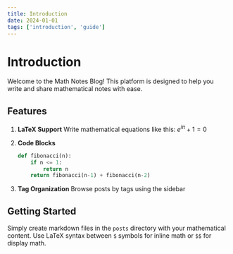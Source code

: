 ```yaml
---
title: Introduction
date: 2024-01-01
tags: ['introduction', 'guide']
---
```


# Introduction

Welcome to the Math Notes Blog! This platform is designed to help you write and share mathematical notes with ease.

## Features

1. **LaTeX Support**
   Write mathematical equations like this: $e^{i\pi} + 1 = 0$

2. **Code Blocks**
   ```python
   def fibonacci(n):
       if n <= 1:
           return n
       return fibonacci(n-1) + fibonacci(n-2)
   ```

3. **Tag Organization**
   Browse posts by tags using the sidebar

## Getting Started

Simply create markdown files in the `posts` directory with your mathematical content. Use LaTeX syntax between `$` symbols for inline math or `$$` for display math.